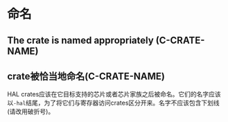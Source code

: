 # 命名


<a id="c-crate-name"></a>
## The crate is named appropriately (C-CRATE-NAME)
## crate被恰当地命名(C-CRATE-NAME)

HAL crates应该在它目标支持的芯片或者芯片家族之后被命名。它们的名字应该以`-hal`结尾，为了将它们与寄存器访问crates区分开来。名字不应该包含下划线(请改用破折号)。
